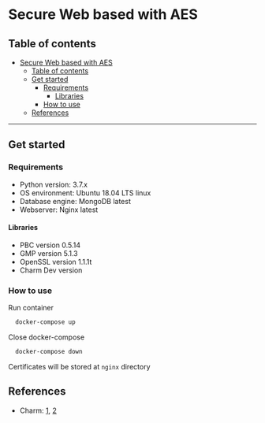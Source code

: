 # Secure Web based with AES

## Table of contents

- [Secure Web based with AES](#secure-web-based-with-aes)
  - [Table of contents](#table-of-contents)
  - [Get started](#get-started)
    - [Requirements](#requirements)
      - [Libraries](#libraries)
    - [How to use](#how-to-use)
  - [References](#references)

---

## Get started

### Requirements

- Python version: 3.7.x
- OS environment: Ubuntu 18.04 LTS linux
- Database engine: MongoDB latest
- Webserver: Nginx latest

#### Libraries

- PBC version 0.5.14
- GMP version 5.1.3
- OpenSSL version 1.1.1t
- Charm Dev version

### How to use

Run container

```sh
  docker-compose up 
```

Close docker-compose

```sh
  docker-compose down 
```

Certificates will be stored at `nginx` directory

## References

- Charm: [1](https://github.com/JHUISI/charm), [2](https://jhuisi.github.io/charm/charm/schemes/abenc/bsw07.html)


